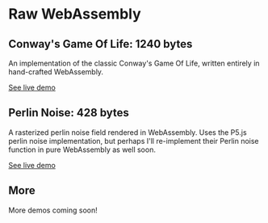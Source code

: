 # Raw WebAssembly

## Conway's Game Of Life: 1240 bytes

An implementation of the classic Conway's Game Of Life, written entirely in hand-crafted WebAssembly.

[See live demo](https://austintheriot.github.io/raw-wasm/src/life/)

## Perlin Noise: 428 bytes

A rasterized perlin noise field rendered in WebAssembly. Uses the P5.js perlin noise implementation, but perhaps I'll re-implement their Perlin noise function in pure WebAssembly as well soon.

[See live demo](https://austintheriot.github.io/raw-wasm/src/noise/)

## More

More demos coming soon!